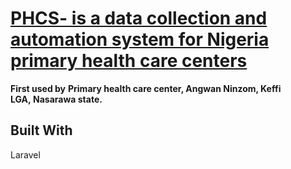 # [PHCS- is a data collection and automation system for Nigeria primary health care centers  ](https://https://digitalsolutions4maternalhealth.org/)



**First used  by** **Primary health care center, Angwan Ninzom, 
Keffi LGA, Nasarawa state.**





## Built With

Laravel


